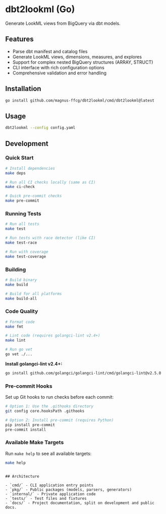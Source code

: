 # dbt2lookml (Go)

Generate LookML views from BigQuery via dbt models.

## Features

- Parse dbt manifest and catalog files
- Generate LookML views, dimensions, measures, and explores
- Support for complex nested BigQuery structures (ARRAY, STRUCT)
- CLI interface with rich configuration options
- Comprehensive validation and error handling

## Installation

```bash
go install github.com/magnus-ffcg/dbt2lookml/cmd/dbt2lookml@latest
```

## Usage

```bash
dbt2lookml --config config.yaml
```

## Development

### Quick Start

```bash
# Install dependencies
make deps

# Run all CI checks locally (same as CI)
make ci-check

# Quick pre-commit checks
make pre-commit
```

### Running Tests

```bash
# Run all tests
make test

# Run tests with race detector (like CI)
make test-race

# Run with coverage
make test-coverage
```

### Building

```bash
# Build binary
make build

# Build for all platforms
make build-all
```

### Code Quality

```bash
# Format code
make fmt

# Lint code (requires golangci-lint v2.4+)
make lint

# Run go vet
go vet ./...
```

**Install golangci-lint v2.4+:**

```bash
go install github.com/golangci/golangci-lint/cmd/golangci-lint@v2.5.0
```

### Pre-commit Hooks

Set up Git hooks to run checks before each commit:

```bash
# Option 1: Use the .githooks directory
git config core.hooksPath .githooks

# Option 2: Install pre-commit (requires Python)
pip install pre-commit
pre-commit install
```

### Available Make Targets

Run `make help` to see all available targets:

```bash
make help
```
```

## Architecture

- `cmd/` - CLI application entry points
- `pkg/` - Public packages (models, parsers, generators)
- `internal/` - Private application code
- `tests/` - Test files and fixtures
- `docs/` - Project documentation, split on development and public docs.

